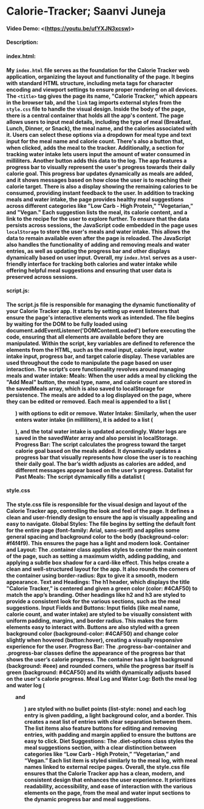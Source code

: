 # Calorie-Tracker; Saanvi Juneja
#### Video Demo:  <(https://youtu.be/ufYXJN3xcsw)>
#### Description:
#### index.html: 
#### My `index.html` file serves as the foundation for the **Calorie Tracker** web application, organizing the layout and functionality of the page. It begins with standard HTML structure, including meta tags for character encoding and viewport settings to ensure proper rendering on all devices. The `<title>` tag gives the page its name, "Calorie Tracker," which appears in the browser tab, and the `link` tag imports external styles from the `style.css` file to handle the visual design. Inside the body of the page, there is a central container that holds all the app's content. The page allows users to input meal details, including the type of meal (Breakfast, Lunch, Dinner, or Snack), the meal name, and the calories associated with it. Users can select these options via a dropdown for meal type and text input for the meal name and calorie count. There's also a button that, when clicked, adds the meal to the tracker. Additionally, a section for tracking water intake lets users input the amount of water consumed in milliliters. Another button adds this data to the log. The app features a progress bar to visually represent the user's progress towards their daily calorie goal. This progress bar updates dynamically as meals are added, and it shows messages based on how close the user is to reaching their calorie target. There is also a display showing the remaining calories to be consumed, providing instant feedback to the user. In addition to tracking meals and water intake, the page provides healthy meal suggestions across different categories like "Low Carb - High Protein," "Vegetarian," and "Vegan." Each suggestion lists the meal, its calorie content, and a link to the recipe for the user to explore further. To ensure that the data persists across sessions, the JavaScript code embedded in the page uses `localStorage` to store the user's meals and water intake. This allows the data to remain available even after the page is reloaded. The JavaScript also handles the functionality of adding and removing meals and water entries, as well as updating the progress bar and other displays dynamically based on user input. Overall, my `index.html` serves as a user-friendly interface for tracking both calories and water intake while offering helpful meal suggestions and ensuring that user data is preserved across sessions.
#### script.js:
#### The script.js file is responsible for managing the dynamic functionality of your Calorie Tracker app. It starts by setting up event listeners that ensure the page's interactive elements work as intended. The file begins by waiting for the DOM to be fully loaded using document.addEventListener('DOMContentLoaded') before executing the code, ensuring that all elements are available before they are manipulated. Within the script, key variables are defined to reference the elements from the HTML, such as the meal input, calorie input, water intake input, progress bar, and target calorie display. These variables are used throughout the code to manipulate the page based on user interaction. The script’s core functionality revolves around managing meals and water intake: Meals: When the user adds a meal by clicking the "Add Meal" button, the meal type, name, and calorie count are stored in the savedMeals array, which is also saved to localStorage for persistence. The meals are added to a log displayed on the page, where they can be edited or removed. Each meal is appended to a list (<ul id="meal-log">) with options to edit or remove. Water Intake: Similarly, when the user enters water intake (in milliliters), it is added to a list (<p id="water-intake">), and the total water intake is updated accordingly. Water logs are saved in the savedWater array and also persist in localStorage. Progress Bar: The script calculates the progress toward the target calorie goal based on the meals added. It dynamically updates a progress bar that visually represents how close the user is to reaching their daily goal. The bar’s width adjusts as calories are added, and different messages appear based on the user’s progress. Datalist for Past Meals: The script dynamically fills a datalist (<datalist id="past-meals">) with past meal entries, so users can easily reuse previously entered meals. Event Handling: The script also manages editing and removing meals and water intake. If the user clicks "Edit" on a meal or water log, the input fields are populated with the existing data, and the user can modify it. When the "Remove" button is clicked, the corresponding entry is deleted from both the display and localStorage. The script.js file ensures that the app is fully interactive, from adding meals to tracking water intake, and it keeps everything synchronized with the browser’s local storage so that the user’s data is saved across sessions.
#### style.css 
#### The style.css file is responsible for the visual design and layout of the Calorie Tracker app, controlling the look and feel of the page. It defines a clean and user-friendly design to ensure the app is visually appealing and easy to navigate. Global Styles: The file begins by setting the default font for the entire page (font-family: Arial, sans-serif) and applies some general spacing and background color to the body (background-color: #f4f4f9). This ensures the page has a light and modern look. Container and Layout: The .container class applies styles to center the main content of the page, such as setting a maximum width, adding padding, and applying a subtle box shadow for a card-like effect. This helps create a clean and well-structured layout for the app. It also rounds the corners of the container using border-radius: 8px to give it a smooth, modern appearance. Text and Headings: The h1 header, which displays the title "Calorie Tracker," is centered and given a green color (color: #4CAF50) to match the app’s branding. Other headings like h2 and h3 are styled to provide a consistent look for the various sections, such as the meal suggestions. Input Fields and Buttons: Input fields (like meal name, calorie count, and water intake) are styled to be visually consistent with uniform padding, margins, and border radius. This makes the form elements easy to interact with. Buttons are also styled with a green background color (background-color: #4CAF50) and change color slightly when hovered (button:hover), creating a visually responsive experience for the user. Progress Bar: The .progress-bar-container and .progress-bar classes define the appearance of the progress bar that shows the user’s calorie progress. The container has a light background (background: #eee) and rounded corners, while the progress bar itself is green (background: #4CAF50) and its width dynamically adjusts based on the user's calorie progress. Meal Log and Water Log: Both the meal log and water log (<ul id="meal-log"> and <ul id="water-intake">) are styled with no bullet points (list-style: none) and each log entry is given padding, a light background color, and a border. This creates a neat list of entries with clear separation between them. The list items also feature buttons for editing and removing entries, with padding and margin applied to ensure the buttons are easy to click. Diet Suggestions: The .diet-options class styles the meal suggestions section, with a clear distinction between categories like “Low Carb - High Protein,” “Vegetarian,” and “Vegan.” Each list item is styled similarly to the meal log, with meal names linked to external recipe pages. Overall, the style.css file ensures that the Calorie Tracker app has a clean, modern, and consistent design that enhances the user experience. It prioritizes readability, accessibility, and ease of interaction with the various elements on the page, from the meal and water input sections to the dynamic progress bar and meal suggestions.
